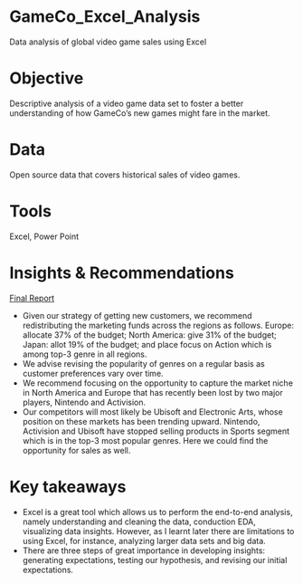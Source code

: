 # GameCo_Excel_Analysis
Data analysis of global video game sales using Excel
# Objective
Descriptive analysis of a video game data set to foster a better understanding of how GameCo’s new games might fare in the market.
# Data
Open source data that covers historical sales of video games.
# Tools
Excel, Power Point
# Insights & Recommendations
[Final Report](https://github.com/stepanova531/GameCo_Excel_Analysis/blob/main/Presentation_GameCo.pdf)

- Given our strategy of getting new customers, we recommend redistributing the marketing funds across the regions as follows. Europe: allocate 37% of the budget; North America: give 31% of the budget; Japan: allot 19% of the budget; and place focus on Action which is among top-3 genre in all regions.  
- We advise revising the popularity of genres on a regular basis as customer preferences vary over time.
- We recommend focusing on the opportunity to capture the market niche in North America and Europe that has recently been lost by two major players, Nintendo and Activision.
- Our competitors will most likely be Ubisoft and Electronic Arts, whose position on these markets has been trending upward. Nintendo, Activision and Ubisoft have stopped selling products in Sports segment which is in the top-3 most popular genres. Here we could find the opportunity for sales as well.
# Key takeaways
- Excel is a great tool which allows us to perform the end-to-end analysis, namely understanding and cleaning the data, conduction EDA, visualizing data insights. However, as I learnt later there are limitations to using Excel, for instance, analyzing larger data sets and big data.
- There are three steps of great importance in developing insights: generating expectations, testing our hypothesis, and revising our initial expectations.
